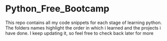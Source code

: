 # Python_Free_Bootcamp

This repo contains all my code snippets for each stage of learning python. The folders names highlight the order in which i learned and the projects i have done. I keep updating it, so feel free to check back later for more 
